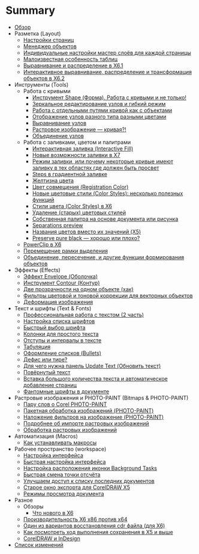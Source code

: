 # Summary

* [Обзор](README.md)
* Разметка (Layout)
   * [Настройки страниц](layout/nastroiki_stranits_v_coreldraw/index.md)
   * [Менеджер объектов](layout/menedzher-obektov/index.md)
   * [Индивидуальные настройки мастер слоёв для каждой страницы](layout/individualnye-nastroyki-master-sloev/index.md)
   * [Малоизвестная особенность таблиц](layout/maloizvestnaya-osobennost-tablits/index.md)
   * [Выравнивание и распределение в X6.1](layout/vyravnivanie-i-raspredelenie-v-coreldraw-x61/index.md)
   * [Интерактивное выравнивание, распределение и трансформация объектов в X6.2](layout/interaktivnoe-vyravnivanie-raspredelenie-i-transformatsiya-obektov-v-coreldraw-x62/index.md)
* Инструменты (Tools)
   * Работа с кривыми
      * [Инструмент Shape (Форма). Работа с кривыми и не только!](tools/curves/instrument-shape-v-coreldraw-rabota-s-krivymi-i-ne-tolko/index.md)
      * [Зеркальное редактирование узлов и гибкий режим](tools/curves/zerkalnoe-redaktirovanie-uzlov/index.md)
      * [Работа с отдельными путями кривой как с объектами](tools/curves/rabota-s-otdelnymi-putyami-krivoy-kak-s-obektami/index.md)
      * [Отображение узлов разного типа разными цветами](tools/curves/otobrazhenie-uzlov-raznogo-tipa-raznymi-tsvetami/index.md)
      * [Выравнивание узлов](tools/curves/vyravnivanie-uzlov/index.md)
      * [Растровое изображение — кривая?!](tools/curves/rastrovoe-izobrazhenie--krivaya/index.md)
      * [Объединение узлов](tools/curves/obedinenie-uzlov/index.md)
   * Работа с заливками, цветом и палитрами
      * [Интерактивная заливка (Interactive Fill)](tools/interactive-fill/index.md)
      * [Новые возможности заливки в X7](tools/colors/novye-vozmozhnosti-zalivki-v-coreldraw-x7/index.md)
      * [Режим заливки, или почему некоторые кривые имеют заливку в тех областях где должен быть просвет](tools/colors/rezhim-zalivki/index.md)
      * [Steps в градиентной заливке](tools/colors/steps-v-gradientnoy-zalivke/index.md)
      * [Желтизна цвета](tools/colors/zheltizna-tsveta/index.md)
      * [Цвет совмещения (Registration Color)](tools/colors/registration-color/index.md)
      * [Новые цветовые стили (Color Styles): несколько полезных функций](tools/colors/novye-tsvetovye-stili-color-styles-neskolko-poleznykh-funktsiy/index.md)
      * [Стили цвета (Color Styles) в X6](tools/colors/stili-tsveta-color-styles-v-coreldraw-x6/index.md)
      * [Удаление (старых) цветовых стилей](tools/colors/udalenie-tsvetovykh-stiley/index.md)
      * [Собственная палитра на основе документа или рисунка](tools/colors/sobstvennaya-palitra-na-osnove-dokumenta-ili-risunka/index.md)
      * [Separations preview](tools/colors/separations-preview/index.md)
      * [Названия цветов вместо их значений (X5)](tools/colors/nazvaniya-tsvetov-vmesto-ikh-znacheniy--x5/index.md)
      * [Preserve pure black — хорошо или плохо?](tools/colors/preserve-pure-black--khorosho-ili-plokho/index.md)
   * [PowerClip в X6](tools/powerclip-v-coreldraw-x6/index.md)
   * [Перемещение рамки выделения](tools/peremeschenie-ramki-vydeleniya/index.md)
   * [Объединение, пересечение, и другие функции формирования объектов](tools/obedinenie-peresechenie-i-drugie-funktsii-formirovaniya-obektov/index.md)
* Эффекты (Effects)
   * [Эффект Envelope (Оболочка)](effect/effekt-envelope-obolochka-v-coreldraw/index.md)
   * [Инструмент Contour (Контур)](effect/instrument-kontur-v-coreldraw/index.md)
   * [Две прозрачности на одном объекте (хак)](effect/dve-prozrachnosti-na-odnom-obekte-v-coreldraw/index.md)
   * [Фильтры цветовой и тоновой коррекции для векторных объектов](effect/filtry-tsvetovoy-i-tonovoy-korrektsii-dlya-vektornykh-obektov/index.md)
   * [Деформация изображения](effect/deformatsiya-izobrazheniya/index.md)
* Текст и шрифты (Text & Fonts)
   * [Профессиональная работа с текстом (2 часть)](text/pro-rabota-s-tekstom-2/index.md)
   * [Настройка списка шрифтов](text/nastroyka-spiska-shriftov/index.md)
   * [Быстрый выбор шрифта](text/bystryy-vybor-shrifta/index.md)
   * [Колонки для простого текста](text/kolonki-dlya-prostogo-teksta/index.md)
   * [Отступы и интервалы в тексте](text/otstupy-i-intervaly-v-tekste/index.md)
   * [Табуляция](text/tabulyatsiya/index.md)
   * [Оформление списков (Bullets)](text/bullets/index.md)
   * [Дефис или тире?](text/defis-ili-tire/index.md)
   * [Для чего нужна панель Update Text (Обновить текст)](text/dlya-chego-nuzhna-panel-update-text-obnovit-tekst/index.md)
   * [Повёрнутый текст](text/povernutyy-tekst/index.md)
   * [Вставка большого количества текста и автоматическое добавление страниц](text/vstavka-bolshogo-kolichestva-teksta-i-avtomaticheskoe-dobavlenie-stranits/index.md)
   * [Фантомные шрифты в документе](text/fantomnye-shrifty-v-dokumente/index.md)
* Растровые изображения и PHOTO-PAINT (Bitmaps & PHOTO-PAINT)
   * [Пару слов о Corel PHOTO-PAINT](bitmaps/paru-slov-o-corel-photo-paint/index.md)
   * [Пакетная обработка изображений (PHOTO-PAINT)](bitmaps/paketnaya-obrabotka-izobrazheniy-s-pomoschyu-corel-photo-paint/index.md)
   * [Наложение фильтров на изображение (PHOTO-PAINT)](bitmaps/nalozhenie-filtrov-na-izobrazhenie/index.md)
   * [Подробнее об импорте растровых изображений](bitmaps/podrobnee-ob-importe-rastrovykh-izobrazheniy/index.md)
   * [Обработка растровых изображений](bitmaps/obrabotka-rastrovykh-izobrazheniy/index.md)
* Автоматизация (Macros)
   * [Как устанавливать макросы](macros/kak_ustanavlivat_makrosi/index.md)
* Рабочее пространство (workspace)
   * [Настройка интерфейса](workspace/nastroyka-interfeysa/index.md)
   * [Быстрая настройка интерфейса](workspace/bystraya-nastroyka-interfeysa/index.md)
   * [Настройка расположения иконки Background Tasks](workspace/raspolozhenie-background-tasks/index.md)
   * [Быстрая смена точки отсчёта](workspace/bystraya-smena-tochki-otscheta/index.md)
   * [Улучшаем доступ к списку последних документов](workspace/uluchshaem-dostup-k-spisku-poslednikh-dokumentov/index.md)
   * [Старое окно экспорта для CorelDRAW X5](workspace/staroe-okno-eksporta-dlya-x5/index.md)
   * [Режимы просмотра документа](workspace/rezhimy-prosmotra-dokumenta/index.md)
* Разное
   * Обзоры
      * [Что нового в X6](other/review/chto-novogo-v-coreldraw-x6/index.md)
   * [Производительность X6 x86 против x64](other/proizvoditelnost-coreldraw-x6-x86-protiv-x64/index.md)
   * [Один из вариантов восстановления cdr файла (для X6)](other/odin-iz-variantov-vosstanovleniya-cdr-fayla-dlya-coreldraw-x6/index.md)
   * [Как посмотреть ход выполнения сохранения в X5 и выше](other/kak-posmotret-khod-vypolneniya-sokhraneniya-v-x5/index.md)
   * [CorelDRAW и InDesign](other/coreldraw-i-indesign/index.md)
* [Список изменений](CHANGELOG.md)
